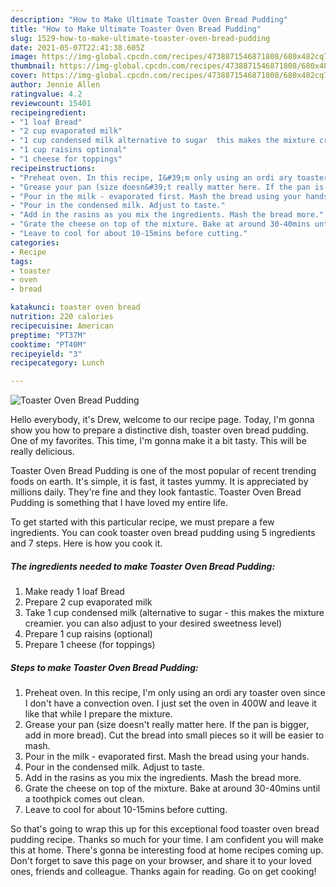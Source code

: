 ```yaml
---
description: "How to Make Ultimate Toaster Oven Bread Pudding"
title: "How to Make Ultimate Toaster Oven Bread Pudding"
slug: 1529-how-to-make-ultimate-toaster-oven-bread-pudding
date: 2021-05-07T22:41:38.605Z
image: https://img-global.cpcdn.com/recipes/4738871546871808/680x482cq70/toaster-oven-bread-pudding-recipe-main-photo.jpg
thumbnail: https://img-global.cpcdn.com/recipes/4738871546871808/680x482cq70/toaster-oven-bread-pudding-recipe-main-photo.jpg
cover: https://img-global.cpcdn.com/recipes/4738871546871808/680x482cq70/toaster-oven-bread-pudding-recipe-main-photo.jpg
author: Jennie Allen
ratingvalue: 4.2
reviewcount: 15401
recipeingredient:
- "1 loaf Bread"
- "2 cup evaporated milk"
- "1 cup condensed milk alternative to sugar  this makes the mixture creamier you can also adjust to your desired sweetness level"
- "1 cup raisins optional"
- "1 cheese for toppings"
recipeinstructions:
- "Preheat oven. In this recipe, I&#39;m only using an ordi ary toaster oven since I don&#39;t have a convection oven. I just set the oven in 400W and leave it like that while I prepare the mixture."
- "Grease your pan (size doesn&#39;t really matter here. If the pan is bigger, add in more bread). Cut the bread into small pieces so it will be easier to mash."
- "Pour in the milk - evaporated first. Mash the bread using your hands."
- "Pour in the condensed milk. Adjust to taste."
- "Add in the rasins as you mix the ingredients. Mash the bread more."
- "Grate the cheese on top of the mixture. Bake at around 30-40mins until a toothpick comes out clean."
- "Leave to cool for about 10-15mins before cutting."
categories:
- Recipe
tags:
- toaster
- oven
- bread

katakunci: toaster oven bread 
nutrition: 220 calories
recipecuisine: American
preptime: "PT37M"
cooktime: "PT40M"
recipeyield: "3"
recipecategory: Lunch

---
```



![Toaster Oven Bread Pudding](https://img-global.cpcdn.com/recipes/4738871546871808/680x482cq70/toaster-oven-bread-pudding-recipe-main-photo.jpg)

Hello everybody, it's Drew, welcome to our recipe page. Today, I'm gonna show you how to prepare a distinctive dish, toaster oven bread pudding. One of my favorites. This time, I'm gonna make it a bit tasty. This will be really delicious.



Toaster Oven Bread Pudding is one of the most popular of recent trending foods on earth. It's simple, it is fast, it tastes yummy. It is appreciated by millions daily. They're fine and they look fantastic. Toaster Oven Bread Pudding is something that I have loved my entire life.


To get started with this particular recipe, we must prepare a few ingredients. You can cook toaster oven bread pudding using 5 ingredients and 7 steps. Here is how you cook it.

<!--inarticleads1-->

##### The ingredients needed to make Toaster Oven Bread Pudding:

1. Make ready 1 loaf Bread
1. Prepare 2 cup evaporated milk
1. Take 1 cup condensed milk (alternative to sugar - this makes the mixture creamier. you can also adjust to your desired sweetness level)
1. Prepare 1 cup raisins (optional)
1. Prepare 1 cheese (for toppings)




<!--inarticleads2-->

##### Steps to make Toaster Oven Bread Pudding:

1. Preheat oven. In this recipe, I&#39;m only using an ordi ary toaster oven since I don&#39;t have a convection oven. I just set the oven in 400W and leave it like that while I prepare the mixture.
1. Grease your pan (size doesn&#39;t really matter here. If the pan is bigger, add in more bread). Cut the bread into small pieces so it will be easier to mash.
1. Pour in the milk - evaporated first. Mash the bread using your hands.
1. Pour in the condensed milk. Adjust to taste.
1. Add in the rasins as you mix the ingredients. Mash the bread more.
1. Grate the cheese on top of the mixture. Bake at around 30-40mins until a toothpick comes out clean.
1. Leave to cool for about 10-15mins before cutting.




So that's going to wrap this up for this exceptional food toaster oven bread pudding recipe. Thanks so much for your time. I am confident you will make this at home. There's gonna be interesting food at home recipes coming up. Don't forget to save this page on your browser, and share it to your loved ones, friends and colleague. Thanks again for reading. Go on get cooking!
